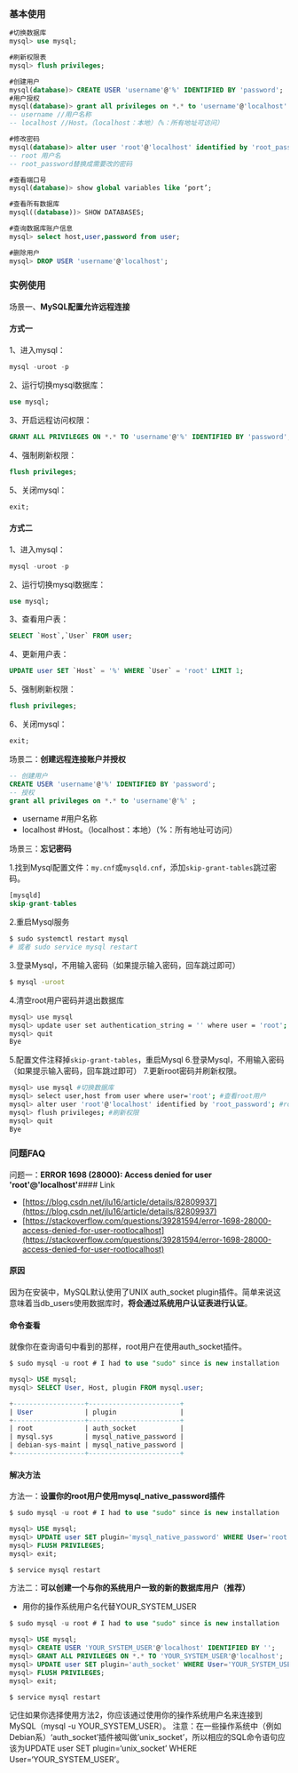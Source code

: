 ### 基本使用
```sql
#切换数据库
mysql> use mysql;

#刷新权限表
mysql> flush privileges;

#创建用户
mysql(database)> CREATE USER 'username'@'%' IDENTIFIED BY 'password';
#用户授权
mysql(database)> grant all privileges on *.* to 'username'@'localhost' ;
-- username //用户名称
-- localhost //Host。（localhost：本地）（%：所有地址可访问）

#修改密码
mysql(database)> alter user 'root'@'localhost' identified by 'root_password'; 
-- root 用户名
-- root_password替换成需要改的密码
```
```sql
#查看端口号
mysql(database)> show global variables like ‘port’; 

#查看所有数据库
mysql((database))> SHOW DATABASES; 

#查询数据库账户信息
mysql> select host,user,password from user; 
```
```sql
#删除用户
mysql> DROP USER 'username'@'localhost';
```
### 实例使用
场景一、**MySQL配置允许远程连接**
#### 方式一
1、进入mysql： 
```sql
mysql -uroot -p
```
2、运行切换mysql数据库： 
```sql
use mysql;
```
3、开启远程访问权限： 
```sql
GRANT ALL PRIVILEGES ON *.* TO 'username'@'%' IDENTIFIED BY 'password';
```
4、强制刷新权限： 
```sql
flush privileges;
```
5、关闭mysql： 
```sql
exit;
```
#### 方式二
1、进入mysql： 
```sql
mysql -uroot -p
```
2、运行切换mysql数据库： 
```sql
use mysql;
```
3、查看用户表： 
```sql
SELECT `Host`,`User` FROM user;
```
4、更新用户表： 
```sql
UPDATE user SET `Host` = '%' WHERE `User` = 'root' LIMIT 1;
```
5、强制刷新权限： 
```sql
flush privileges;
```
6、关闭mysql： 
```sql
exit;
```
场景二：**创建远程连接账户并授权**
```sql
-- 创建用户
CREATE USER 'username'@'%' IDENTIFIED BY 'password';
-- 授权
grant all privileges on *.* to 'username'@'%' ;
```

- username #用户名称
- localhost #Host。（localhost：本地）（%：所有地址可访问）

场景三：**忘记密码**

1.找到Mysql配置文件：`my.cnf`或`mysqld.cnf`，添加`skip-grant-tables`跳过密码。
```sql
[mysqld]
skip-grant-tables
```
2.重启Mysql服务
```bash
$ sudo systemctl restart mysql
# 或者 sudo service mysql restart
```
3.登录Mysql，不用输入密码（如果提示输入密码，回车跳过即可）
```bash
$ mysql -uroot
```
4.清空root用户密码并退出数据库
```bash
mysql> use mysql
mysql> update user set authentication_string = '' where user = 'root';
mysql> quit
Bye
```
5.配置文件注释掉`skip-grant-tables`，重启Mysql
6.登录Mysql，不用输入密码（如果提示输入密码，回车跳过即可）
7.更新root密码并刷新权限。
```bash
mysql> use mysql #切换数据库
mysql> select user,host from user where user='root'; #查看root用户
mysql> alter user 'root'@'localhost' identified by 'root_password'; #root_password替换成需要改的密码
mysql> flush privileges; #刷新权限
mysql> quit
Bye
```
### 问题FAQ
问题一：**ERROR 1698 (28000): Access denied for user 'root'@'localhost'**#### Link

- [https://blog.csdn.net/jlu16/article/details/82809937](https://blog.csdn.net/jlu16/article/details/82809937)
- [https://stackoverflow.com/questions/39281594/error-1698-28000-access-denied-for-user-rootlocalhost](https://stackoverflow.com/questions/39281594/error-1698-28000-access-denied-for-user-rootlocalhost)
#### 原因
因为在安装中，MySQL默认使用了UNIX auth_socket plugin插件。简单来说这意味着当db_users使用数据库时，**将会通过系统用户认证表进行认证**。
#### 命令查看
就像你在查询语句中看到的那样，root用户在使用auth_socket插件。
```sql
$ sudo mysql -u root # I had to use "sudo" since is new installation

mysql> USE mysql;
mysql> SELECT User, Host, plugin FROM mysql.user;

+------------------+-----------------------+
| User             | plugin                |
+------------------+-----------------------+
| root             | auth_socket           |
| mysql.sys        | mysql_native_password |
| debian-sys-maint | mysql_native_password |
+------------------+-----------------------+
```
#### 解决方法
方法一：**设置你的root用户使用mysql_native_password插件**
```sql
$ sudo mysql -u root # I had to use "sudo" since is new installation

mysql> USE mysql;
mysql> UPDATE user SET plugin='mysql_native_password' WHERE User='root';
mysql> FLUSH PRIVILEGES;
mysql> exit;

$ service mysql restart
```
方法二：**可以创建一个与你的系统用户一致的新的数据库用户（推荐）**

- 用你的操作系统用户名代替YOUR_SYSTEM_USER
```sql
$ sudo mysql -u root # I had to use "sudo" since is new installation

mysql> USE mysql;
mysql> CREATE USER 'YOUR_SYSTEM_USER'@'localhost' IDENTIFIED BY '';
mysql> GRANT ALL PRIVILEGES ON *.* TO 'YOUR_SYSTEM_USER'@'localhost';
mysql> UPDATE user SET plugin='auth_socket' WHERE User='YOUR_SYSTEM_USER';
mysql> FLUSH PRIVILEGES;
mysql> exit;

$ service mysql restart
```
记住如果你选择使用方法2，你应该通过使用你的操作系统用户名来连接到MySQL（mysql -u YOUR_SYSTEM_USER）。
注意：在一些操作系统中（例如Debian系）‘auth_socket’插件被叫做’unix_socket’，所以相应的SQL命令语句应该为UPDATE user SET plugin=‘unix_socket’ WHERE User=‘YOUR_SYSTEM_USER’。
